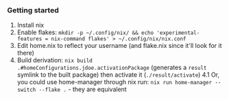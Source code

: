 ### Getting started

1. Install nix
2. Enable flakes: `mkdir -p ~/.config/nix/ && echo 'experimental-features = nix-command flakes' > ~/.config/nix/nix.conf`
3. Edit home.nix to reflect your username (and flake.nix since it'll look for it there)
4. Build derivation: `nix build .#homeConfigurations.jdoe.activationPackage`  (generates a `result` symlink to the built package) then activate it (`./result/activate`)
4.1 Or, you could use home-manager through nix run: `nix run home-manager -- switch --flake .` - they are equivalent
